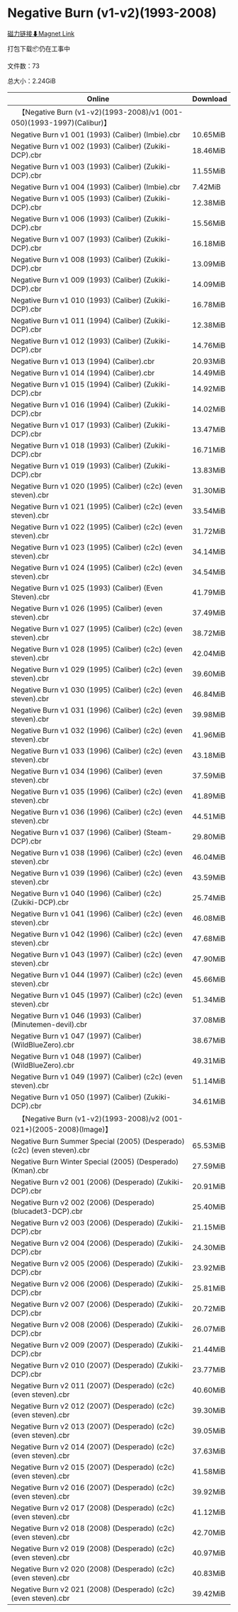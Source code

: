 # Negative Burn (v1-v2)(1993-2008)

[磁力链接⬇Magnet Link](magnet:?xt=urn:btih:2f3759fbaafc9843b5b36eac3d0c5cd9cc39d4d1&dn=Negative%20Burn%20%28v1-v2%29%281993-2008%29)

打包下载📦仍在工事中

文件数：73

总大小：2.24GiB

Online | Download
--- | ---
&emsp;【Negative Burn (v1-v2)(1993-2008)/v1 (001-050)(1993-1997)(Calibur)】 | 
Negative Burn v1 001 (1993) (Caliber) (Imbie).cbr | 10.65MiB
Negative Burn v1 002 (1993) (Caliber) (Zukiki-DCP).cbr | 18.46MiB
Negative Burn v1 003 (1993) (Caliber) (Zukiki-DCP).cbr | 11.55MiB
Negative Burn v1 004 (1993) (Caliber) (Imbie).cbr | 7.42MiB
Negative Burn v1 005 (1993) (Caliber) (Zukiki-DCP).cbr | 12.38MiB
Negative Burn v1 006 (1993) (Caliber) (Zukiki-DCP).cbr | 15.56MiB
Negative Burn v1 007 (1993) (Caliber) (Zukiki-DCP).cbr | 16.18MiB
Negative Burn v1 008 (1993) (Caliber) (Zukiki-DCP).cbr | 13.09MiB
Negative Burn v1 009 (1993) (Caliber) (Zukiki-DCP).cbr | 14.09MiB
Negative Burn v1 010 (1993) (Caliber) (Zukiki-DCP).cbr | 16.78MiB
Negative Burn v1 011 (1994) (Caliber) (Zukiki-DCP).cbr | 12.38MiB
Negative Burn v1 012 (1993) (Caliber) (Zukiki-DCP).cbr | 14.76MiB
Negative Burn v1 013 (1994) (Caliber).cbr | 20.93MiB
Negative Burn v1 014 (1994) (Caliber).cbr | 14.49MiB
Negative Burn v1 015 (1994) (Caliber) (Zukiki-DCP).cbr | 14.92MiB
Negative Burn v1 016 (1994) (Caliber) (Zukiki-DCP).cbr | 14.02MiB
Negative Burn v1 017 (1993) (Caliber) (Zukiki-DCP).cbr | 13.47MiB
Negative Burn v1 018 (1993) (Caliber) (Zukiki-DCP).cbr | 16.71MiB
Negative Burn v1 019 (1993) (Caliber) (Zukiki-DCP).cbr | 13.83MiB
Negative Burn v1 020 (1995) (Caliber) (c2c) (even steven).cbr | 31.30MiB
Negative Burn v1 021 (1995) (Caliber) (c2c) (even steven).cbr | 33.54MiB
Negative Burn v1 022 (1995) (Caliber) (c2c) (even steven).cbr | 31.72MiB
Negative Burn v1 023 (1995) (Caliber) (c2c) (even steven).cbr | 34.14MiB
Negative Burn v1 024 (1995) (Caliber) (c2c) (even steven).cbr | 34.54MiB
Negative Burn v1 025 (1993) (Caliber) (Even Steven).cbr | 41.79MiB
Negative Burn v1 026 (1995) (Caliber) (even steven).cbr | 37.49MiB
Negative Burn v1 027 (1995) (Caliber) (c2c) (even steven).cbr | 38.72MiB
Negative Burn v1 028 (1995) (Caliber) (c2c) (even steven).cbr | 42.04MiB
Negative Burn v1 029 (1995) (Caliber) (c2c) (even steven).cbr | 39.60MiB
Negative Burn v1 030 (1995) (Caliber) (c2c) (even steven).cbr | 46.84MiB
Negative Burn v1 031 (1996) (Caliber) (c2c) (even steven).cbr | 39.98MiB
Negative Burn v1 032 (1996) (Caliber) (c2c) (even steven).cbr | 41.96MiB
Negative Burn v1 033 (1996) (Caliber) (c2c) (even steven).cbr | 43.18MiB
Negative Burn v1 034 (1996) (Caliber) (even steven).cbr | 37.59MiB
Negative Burn v1 035 (1996) (Caliber) (c2c) (even steven).cbr | 41.89MiB
Negative Burn v1 036 (1996) (Caliber) (c2c) (even steven).cbr | 44.51MiB
Negative Burn v1 037 (1996) (Caliber) (Steam-DCP).cbr | 29.80MiB
Negative Burn v1 038 (1996) (Caliber) (c2c) (even steven).cbr | 46.04MiB
Negative Burn v1 039 (1996) (Caliber) (c2c) (even steven).cbr | 43.59MiB
Negative Burn v1 040 (1996) (Caliber) (c2c) (Zukiki-DCP).cbr | 25.74MiB
Negative Burn v1 041 (1996) (Caliber) (c2c) (even steven).cbr | 46.08MiB
Negative Burn v1 042 (1996) (Caliber) (c2c) (even steven).cbr | 47.68MiB
Negative Burn v1 043 (1997) (Caliber) (c2c) (even steven).cbr | 47.90MiB
Negative Burn v1 044 (1997) (Caliber) (c2c) (even steven).cbr | 45.66MiB
Negative Burn v1 045 (1997) (Caliber) (c2c) (even steven).cbr | 51.34MiB
Negative Burn v1 046 (1993) (Caliber) (Minutemen-devil).cbr | 37.08MiB
Negative Burn v1 047 (1997) (Caliber) (WildBlueZero).cbr | 38.67MiB
Negative Burn v1 048 (1997) (Caliber) (WildBlueZero).cbr | 49.31MiB
Negative Burn v1 049 (1997) (Caliber) (c2c) (even steven).cbr | 51.14MiB
Negative Burn v1 050 (1997) (Caliber) (Zukiki-DCP).cbr | 34.61MiB
&emsp;【Negative Burn (v1-v2)(1993-2008)/v2 (001-021+)(2005-2008)(Image)】 | 
Negative Burn Summer Special (2005) (Desperado) (c2c) (even steven).cbr | 65.53MiB
Negative Burn Winter Special (2005) (Desperado) (Kman).cbr | 27.59MiB
Negative Burn v2 001 (2006) (Desperado) (Zukiki-DCP).cbr | 20.91MiB
Negative Burn v2 002 (2006) (Desperado) (blucadet3-DCP).cbr | 25.40MiB
Negative Burn v2 003 (2006) (Desperado) (Zukiki-DCP).cbr | 21.15MiB
Negative Burn v2 004 (2006) (Desperado) (Zukiki-DCP).cbr | 24.30MiB
Negative Burn v2 005 (2006) (Desperado) (Zukiki-DCP).cbr | 23.92MiB
Negative Burn v2 006 (2006) (Desperado) (Zukiki-DCP).cbr | 25.81MiB
Negative Burn v2 007 (2006) (Desperado) (Zukiki-DCP).cbr | 20.72MiB
Negative Burn v2 008 (2006) (Desperado) (Zukiki-DCP).cbr | 26.07MiB
Negative Burn v2 009 (2007) (Desperado) (Zukiki-DCP).cbr | 21.44MiB
Negative Burn v2 010 (2007) (Desperado) (Zukiki-DCP).cbr | 23.77MiB
Negative Burn v2 011 (2007) (Desperado) (c2c) (even steven).cbr | 40.60MiB
Negative Burn v2 012 (2007) (Desperado) (c2c) (even steven).cbr | 39.30MiB
Negative Burn v2 013 (2007) (Desperado) (c2c) (even steven).cbr | 39.05MiB
Negative Burn v2 014 (2007) (Desperado) (c2c) (even steven).cbr | 37.63MiB
Negative Burn v2 015 (2007) (Desperado) (c2c) (even steven).cbr | 41.58MiB
Negative Burn v2 016 (2007) (Desperado) (c2c) (even steven).cbr | 39.92MiB
Negative Burn v2 017 (2008) (Desperado) (c2c) (even steven).cbr | 41.12MiB
Negative Burn v2 018 (2008) (Desperado) (c2c) (even steven).cbr | 42.70MiB
Negative Burn v2 019 (2008) (Desperado) (c2c) (even steven).cbr | 40.97MiB
Negative Burn v2 020 (2008) (Desperado) (c2c) (even steven).cbr | 40.83MiB
Negative Burn v2 021 (2008) (Desperado) (c2c) (even steven).cbr | 39.42MiB